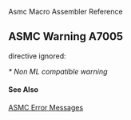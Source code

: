 Asmc Macro Assembler Reference

## ASMC Warning A7005

directive ignored:

_* Non ML compatible warning_

#### See Also

[ASMC Error Messages](readme.md)